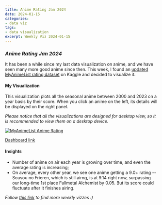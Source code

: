 ```yaml
---
title: Anime Rating Jan 2024
date: 2024-01-15
categories:
- data viz
tags:
- data visualization
excerpt: Weekly Viz 2024-01-15
---
```


### *Anime Rating Jan 2024*

It has been a while since my last data visualization on anime, and we have seen many more good anime since then. This week, I found an [updated MyAnimeList rating dataset](https://www.kaggle.com/datasets/duongtruongbinh/manga-and-anime-dataset) on Kaggle and decided to visualize it.  

#### My Visualization

This visualization plots all the seasonal anime between 2000 and 2023 on a year basis by their score. When you click an anime on the left, its details will be displayed on the right panel.   

*Please notice that all the visualizations are designed for desktop view, so it is recommended to view them on a desktop device.*  

<div class='tableauPlaceholder' id='viz1705309809437' style='position: relative'>
  <noscript><a href='#'>
    <img alt='MyAnimeList Anime Rating ' src='https:&#47;&#47;public.tableau.com&#47;static&#47;images&#47;20&#47;20240115AnimeRatingJan2024&#47;MyAnimeListAnimeRating&#47;1_rss.png' style='border: none' />
  </a></noscript>
  <object class='tableauViz'  style='display:none;'>
    <param name='host_url' value='https%3A%2F%2Fpublic.tableau.com%2F' />
    <param name='embed_code_version' value='3' />
    <param name='site_root' value='' />
    <param name='name' value='20240115AnimeRatingJan2024&#47;MyAnimeListAnimeRating' />
    <param name='tabs' value='no' />
    <param name='toolbar' value='yes' />
    <param name='static_image' value='https:&#47;&#47;public.tableau.com&#47;static&#47;images&#47;20&#47;20240115AnimeRatingJan2024&#47;MyAnimeListAnimeRating&#47;1.png' />
    <param name='animate_transition' value='yes' />
    <param name='display_static_image' value='yes' />
    <param name='display_spinner' value='yes' />
    <param name='display_overlay' value='yes' />
    <param name='display_count' value='yes' />
    <param name='language' value='en-US' />
    <param name='filter' value='publish=yes' />
  </object></div>             
  <script type='text/javascript'>      
    var divElement = document.getElementById('viz1705309809437');     
    var vizElement = divElement.getElementsByTagName('object')[0];       
    if ( divElement.offsetWidth > 800 ) { vizElement.style.width='800px';vizElement.style.height='627px';} else if ( divElement.offsetWidth > 500 ) { vizElement.style.width='800px';vizElement.style.height='627px';} else { vizElement.style.width='100%';vizElement.style.height='827px';}         
    var scriptElement = document.createElement('script');          
    scriptElement.src = 'https://public.tableau.com/javascripts/api/viz_v1.js';      
    vizElement.parentNode.insertBefore(scriptElement, vizElement);             
  </script>  

[Dashboard link](https://public.tableau.com/views/20240115AnimeRatingJan2024/MyAnimeListAnimeRating?:language=en-US&publish=yes&:display_count=n&:origin=viz_share_link)
  
#### Insights
*  Number of anime on air each year is growing over time, and even the average rating is increasing;
*  On average, every other year, we see one anime getting a 9.0+ rating -- Sousou no Frieren, which is still airng, is at 9.14 right now, surpassing our long-time 1st place Fullmetal Alchemist by 0.05. But its score could fluctuate after it finishes airing.  
    
*Follow [this link](https://yudong-94.github.io/personal-website/project/WeeklyViz2024/) to find more weekly vizzes :)*
